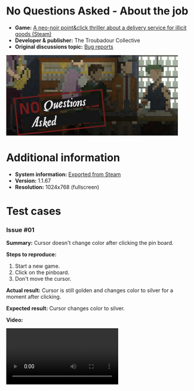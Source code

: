 # No Questions Asked - About the job
- **Game:** [A neo-noir point&click thriller about a delivery service for illicit goods (Steam)](https://store.steampowered.com/app/2259180/No_Questions_Asked/)
- **Developer & publisher:** The Troubadour Collective
- **Original discussions topic:** [Bug reports](https://steamcommunity.com/app/2259180/discussions/0/3767858179341905834/)

![NQA](/Test_Case_Studies/No_Questions_Asked/00.jpg)

# Additional information
- **System information:** [Exported from Steam](/Test_Case_Studies/No_Questions_Asked/System_information.md)
- **Version:** 1.1.67
- **Resolution:** 1024x768 (fullscreen)

# Test cases
### Issue #01
**Summary:** Cursor doesn't change color after clicking the pin board.

**Steps to reproduce:**
1. Start a new game.
2. Click on the pinboard.
3. Don't move the cursor.

**Actual result:** Cursor is still golden and changes color to silver for a moment after clicking.

**Expected result:** Cursor changes color to silver.

**Video:**

![NQA01](/Test_Case_Studies/No_Questions_Asked/01.mp4)
